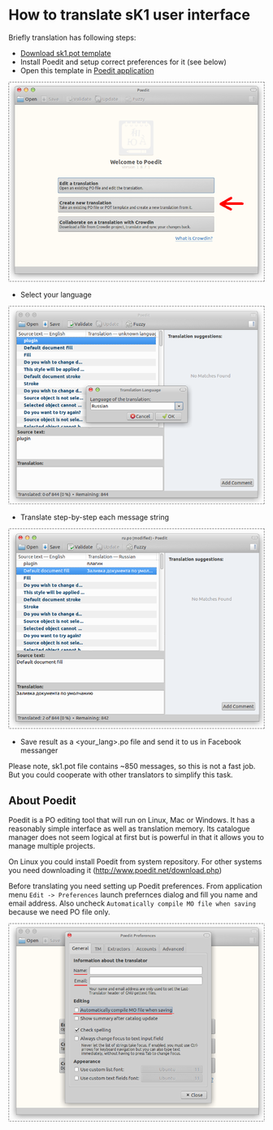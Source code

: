 # How to translate sK1 user interface

Briefly translation has following steps:

* [Download sk1.pot template](https://raw.githubusercontent.com/sk1project/sk1-wx/master/sk1.pot)
* Install Poedit and setup correct preferences for it (see below)
* Open this template in [Poedit application](http://www.poedit.net/download.php)

![Poedit](./images/tr-01.png "Poedit")
* Select your language

![Select language](./images/tr-02.png "Select language")
* Translate step-by-step each message string

![Translation](./images/tr-03.png "Translation")
* Save result as a <your_lang>.po file and send it to us in Facebook messanger

Please note, sk1.pot file contains ~850 messages, so this is not a fast
job. But you could cooperate with other translators to simplify this
task.

## About Poedit

Poedit is a PO editing tool that will run on Linux, Mac or Windows.
It has a reasonably simple interface as well as translation memory.
Its catalogue manager does not seem logical at first but is powerful
in that it allows you to manage multiple projects.

On Linux you could install Poedit from system repository. For other
systems you need downloading it (http://www.poedit.net/download.php)

Before translating you need setting up Poedit preferences. From application
menu `Edit -> Preferences` launch prefernces dialog and fill
you name and email address. Also uncheck `Automatically compile MO file when saving`
because we need PO file only.

![Preferences](./images/tr-04.png "Preferences")


